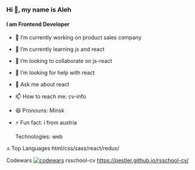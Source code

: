 ### Hi 👋, my name is Aleh
#### I am Frontend Developer

- 🔭 I’m currently working on product sales company
- 🌱 I’m currently learning  js and react
- 👯 I’m looking to collaborate on js-react
- 🤔 I’m looking for help with react
- 💬 Ask me about react
- 📫 How to reach me: cv-info
- 😄 Pronouns: Minsk
- ⚡ Fun fact: i from austria
  
  Technologies: web  

🔝 Top Languages
html/css/sass/react/redux/

Codewars
[![codewars](https://www.codewars.com/users/pestler/badges/large)](https://www.codewars.com/users/pestler)
rsschool-cv
https://pestler.github.io/rsschool-cv/
